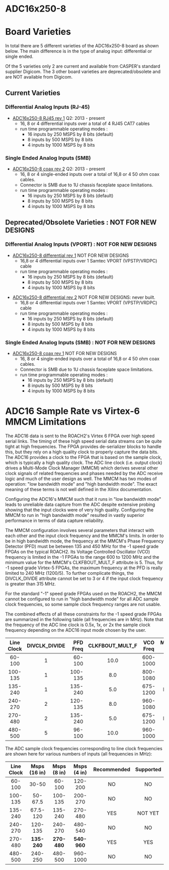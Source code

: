 # ADC16x250-8

# Board Varieties

In total there are 5 different varieties of the ADC16x250-8
board as shown below. The main difference is in the type of analog
input: differential or single ended.

Of the 5 varieties only 2 are current and available from CASPER's
standard supplier Digicom. The 3 other board varieties are
deprecated/obsolete and are NOT available from Digicom.

## Current Varieties

### Differential Analog Inputs (RJ-45)

- [ADC16x250-8 RJ45 rev 1](ADC16x250-8_RJ45_rev_1/README.md) Q2: 2013 - present
    - 16, 8 or 4 differential inputs over a total of 4 RJ45 CAT7 cables
    - run time programmable operating modes :
        - 16 inputs by 250 MSPS by 8 bits (default)
        - 8 inputs by 500 MSPS by 8 bits
        - 4 inputs by 1000 MSPS by 8 bits

### Single Ended Analog Inputs (SMB)

- [ADC16x250-8 coax rev 2](ADC16x250-8_coax_rev_2/README.md) Q2: 2013 - present
    - 16, 8 or 4 single-ended inputs over a total of 16,8 or 4 50 ohm coax cables.
    - Connector is SMB due to 1U chassis faceplate space limitations.
    - run time programmable operating modes :
        - 16 inputs by 250 MSPS by 8 bits (default)
        - 8 inputs by 500 MSPS by 8 bits
        - 4 inputs by 1000 MSPS by 8 bits

## Deprecated/Obsolete Varieties : NOT FOR NEW DESIGNS

### Differential Analog Inputs (VPORT) : NOT FOR NEW DESIGNS

- [ADC16x250-8 differential rev 1](ADC16x250-8_differential_rev_1/README.md) NOT FOR NEW DESIGNS
    - 16,8 or 4 differential inputs over 1 Samtec VPORT (VPSTP/VRDPC) cable
    - run time programmable operating modes :
        - 16 inputs by 250 MSPS by 8 bits (default)
        - 8 inputs by 500 MSPS by 8 bits
        - 4 inputs by 1000 MSPS by 8 bits

<!-- end list -->

- [ADC16x250-8 differential rev 2](ADC16x250-8_differential_rev_2/README.md) NOT FOR NEW DESIGNS: never built.
    - 16,8 or 4 differential inputs over 1 Samtec VPORT (VPSTP/VRDPC) cable
    - run time programmable operating modes :
        - 16 inputs by 250 MSPS by 8 bits (default)
        - 8 inputs by 500 MSPS by 8 bits
        - 4 inputs by 1000 MSPS by 8 bits

### Single Ended Analog Inputs (SMB) : NOT FOR NEW DESIGNS

- [ADC16x250-8 coax rev 1](ADC16x250-8_coax_rev_1/README.md) NOT FOR NEW DESIGNS
    - 16, 8 or 4 single-ended inputs over a total of 16,8 or 4 50 ohm coax cables.
    - Connector is SMB due to 1U chassis faceplate space limitations.
    - run time programmable operating modes :
        - 16 inputs by 250 MSPS by 8 bits (default)
        - 8 inputs by 500 MSPS by 8 bits
        - 4 inputs by 1000 MSPS by 8 bits


# ADC16 Sample Rate vs Virtex-6 MMCM Limitations

The ADC16 data is sent to the ROACH2's Virtex 6 FPGA over high speed
serial links. The timing of these high speed serial data streams can be
quite tight at high frequencies. The FPGA provides de-serializer blocks
to handle this, but they rely on a high quality clock to properly
capture the data bits. The ADC16 provides a clock to the FPGA that is
based on the sample clock, which is typically a high quality clock. The
ADC line clock (i.e. output clock) drives a Multi-Mode Clock Manager
(MMCM) which derives several other clock signals of related frequencies
and phases needed by the ADC receive logic and much of the user design
as well. The MMCM has two modes of operation: "low bandwidth mode" and
"high bandwidth mode". The exact meaning of these terms is not well
defined in the Xilinx documentation.

Configuring the ADC16's MMCM such that it runs in "low bandwidth mode"
leads to unreliable data capture from the ADC despite extensive probing
showing that the input clocks were of very high quality. Configuring the
MMCM to run in "high bandwidth mode" resulted in vastly superior
performance in terms of data capture reliability.

The MMCM configuration involves several parameters that interact with
each other and the input clock frequency and the MMCM's limits. In order
to be in high bandwidth mode, the frequency at the MMCM's Phase
Frequency Detector (PFD) must be between 135 and 450 MHz for the -1
speed grade FPGAs on the typical ROACH2. Its Voltage Controlled
Oscillator (VCO) frequency is limited in the -1 FPGAs to the range 600
to 1200 MHz and the minimum value for the MMCM's CLKFBOUT\_MULT\_F
attribute is 5. Thus, for -1 speed grade Virtex-5 FPGAs, the maximum
frequency at the PFD is really limited to 240 MHz (1200/5). To further
complicate things, the DIVCLK\_DIVIDE attribute cannot be set to 3 or 4
if the input clock frequency is greater than 315 MHz.

For the standard "-1" speed grade FPGAs used on the ROACH2, the MMCM
cannot be configured to run in "high bandwidth mode" for all ADC sample
clock frequencies, so some sample clock frequency ranges are not usable.

The combined effects of all these constraints for the -1 speed grade
FPGAs are summarized in the following table (all frequencies are in
MHz). Note that the frequency of the ADC line clock is 0.5x, 1x, or 2x
the sample clock frequency depending on the ADC16 input mode chosen by
the
user.

| Line Clock | DIVCLK\_DIVIDE | PFD Freq | CLKFBOUT\_MULT\_F | VCO Freq | MMCM BW |
| :--------: | :------------: | -------: | :---------------: | :------: | :-----: |
|   60-100   |       1        |   60-100 |       10.0        | 600-1000 |   LOW   |
|  100-135   |       1        |  100-135 |        8.0        | 800-1080 |   LOW   |
|  135-240   |       1        |  135-240 |        5.0        | 675-1200 |  HIGH   |
|  240-270   |       2        |  120-135 |        8.0        | 960-1080 |   LOW   |
|  270-480   |       2        |  135-240 |        5.0        | 675-1200 |  HIGH   |
|  480-500   |       5        |   96-100 |       10.0        | 960-1000 |   LOW   |

The ADC sample clock frequencies corresponding to line clock frequencies
are shown here for various numbers of inputs (all frequencies in
MHz):

| Line Clock | Msps (16 in) | Msps (8 in) | Msps (4 in) | Recommended | Supported |
| :--------: | :----------: | :---------: | :---------: | :---------: | :-------: |
|   60-100   |    30-50     |   60-100    |   120-200   |     NO      |    NO     |
|  100-135   |   50-67.5    |   100-135   |   200-270   |     NO      |    NO     |
|  135-240   |   67.5-120   |   135-240   |   270-480   |     YES     |  NOT YET  |
|  240-270   |   120-135    |   240-270   |   480-540   |     NO      |    NO     |
|  270-480   | **135-240**  | **270-480** | **540-960** |     YES     |    YES    |
|  480-500   |   240-250    |   480-500   |  960-1000   |     NO      |    NO     |
